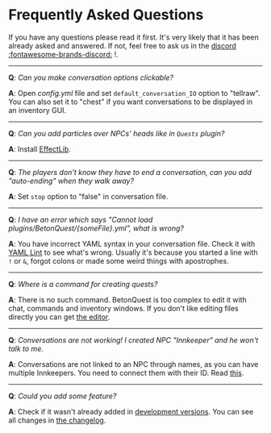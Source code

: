 # Frequently Asked Questions

If you have any questions please read it first. It's very likely that it has been already asked and answered. If not, feel free to ask us in the <a href="https://discordapp.com/invite/rK6mfHq" target="_blank">discord :fontawesome-brands-discord:</a> !.

***

**Q**: _Can you make conversation options clickable?_

**A**: Open _config.yml_ file and set `default_conversation_IO` option to "tellraw". You can also set it to "chest" if you want conversations to be displayed in an inventory GUI.

***

**Q**: _Can you add particles over NPCs' heads like in `Quests` plugin?_

**A**: Install [EffectLib](https://dev.bukkit.org/bukkit-plugins/effectlib/).

***

**Q**: _The players don't know they have to end a conversation, can you add "auto-ending" when they walk away?_

**A**: Set `stop` option to "false" in conversation file.

***

**Q**: _I have an error which says "Cannot load plugins/BetonQuest/{someFile}.yml", what is wrong?_

**A**: You have incorrect YAML syntax in your conversation file. Check it with [YAML Lint](http://yamllint.com) to see what's wrong. Usually it's because you started a line with `!` or `&`, forgot colons or made some weird things with apostrophes.

***

**Q**: _Where is a command for creating quests?_

**A**: There is no such command. BetonQuest is too complex to edit it with chat, commands and inventory windows. If you don't like editing files directly you can get [the editor](https://github.com/BetonQuest/BetonQuest-Editor).

***

**Q**: _Conversations are not working! I created NPC "Innkeeper" and he won't talk to me._

**A**: Conversations are not linked to an NPC through names, as you can have multiple Innkeepers. You need to connect them with their ID. Read [this](../User%20Documentation/Reference.md#npcs).

***

**Q**: _Could you add some feature?_

**A**: Check if it wasn't already added in [development versions](https://betonquest.pl). You can see all changes in [the changelog](https://github.com/Co0sh/BetonQuest/blob/master/src/main/resources/changelog.txt).
